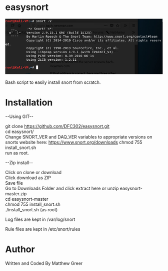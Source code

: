 # easysnort

![Snort success](https://github.com/DFC302/easysnort/blob/master/images/snort.png)

Bash script to easily install snort from scratch.

# Installation

--Using GIT--

git clone https://github.com/DFC302/easysnort.git \
cd easysnort/ \
Change SNORT_VER and DAQ_VER variables to appropriate versions on snorts website here: https://www.snort.org/downloads
chmod 755 install_snort.sh \
run as root.

--Zip install--

Click on clone or download \
Click download as ZIP \
Save file \
Go to Downloads Folder and click extract here or unzip easysnort-master.zip \
cd easysnort-master \
chmod 755 install_snort.sh \
./install_snort.sh (as root)

Log files are kept in /var/log/snort

Rule files are kept in /etc/snort/rules

# Author
Written and Coded By Matthew Greer
